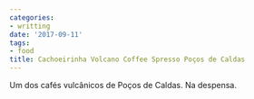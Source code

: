 ```yaml
---
categories:
- writting
date: '2017-09-11'
tags:
- food
title: Cachoeirinha Volcano Coffee Spresso Poços de Caldas
---
```


Um dos cafés vulcânicos de Poços de Caldas. Na despensa.